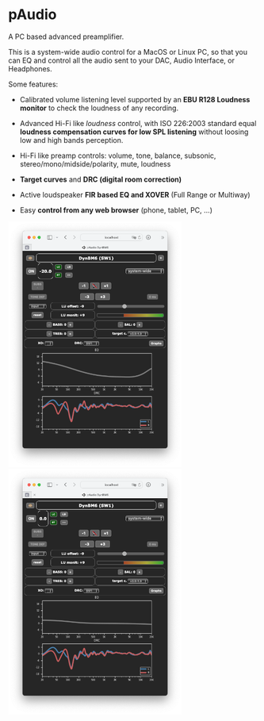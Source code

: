 # pAudio

A PC based advanced preamplifier.

This is a system-wide audio control for a MacOS or Linux PC, so that you can EQ and control all the audio sent to your DAC, Audio Interface, or Headphones.

Some features:

- Calibrated volume listening level supported by an **EBU R128 Loudness monitor** to check the loudness of any recording.

- Advanced Hi-Fi like _loudness_ control, with ISO 226:2003 standard equal **loudness compensation curves for low SPL listening** without loosing low and high bands perception.

- Hi-Fi like preamp controls: volume, tone, balance, subsonic, stereo/mono/midside/polarity, mute, loudness

- **Target curves** and **DRC (digital room correction)**

- Active loudspeaker **FIR based EQ and XOVER** (Full Range or Multiway)

- Easy **control from any web browser** (phone, tablet, PC, ...)

<img src="doc/img/pAudio%20web%20-20dB.png" width="350"><img src="doc/img/pAudio%20web%200dB.png" width="350">



